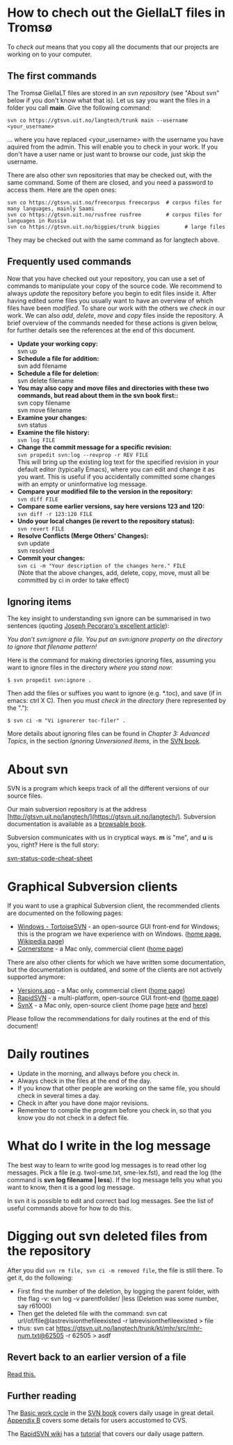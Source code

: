 # How to chech out the GiellaLT files in Tromsø


To *check out* means that you copy all the documents that our projects
are working on to your computer.

The first commands
------------------

The Tromsø GiellaLT files are stored in an *svn repository* (see "About svn" below if you don't know what that is).  Let us say you want the files in a folder you call **main**. Give the following command:

    svn co https://gtsvn.uit.no/langtech/trunk main --username <your_username>

... where you have replaced &lt;your\_username&gt; with the username you
have aquired from the admin. This will enable you to check in your work.
If you don't have a user name or just want to browse our code, just skip
the username.

There are also other svn repositories that may be checked out, with the
same command. Some of them are closed, and you need a password to access
them. Here are the open ones:

    svn co https://gtsvn.uit.no/freecorpus freecorpus  # corpus files for many languages, mainly Saami 
    svn co https://gtsvn.uit.no/rusfree rusfree        # corpus files for languages in Russia
    svn co https://gtsvn.uit.no/biggies/trunk biggies        # large files

They may be checked out with the same command as for langtech above.

Frequently used commands
------------------------

Now that you have checked out your repository, you can use a set of
commands to manipulate your copy of the source code. We recommend to
always *update* the repository before you begin to edit files inside it.
After having edited some files you usually want to have an overview of
which files have been *modified*. To share our work with the others we
*check in* our work. We can also *add*, *delete*, *move* and *copy*
files inside the repository. A brief overview of the commands needed for
these actions is given below, for further details see the references at
the end of this document.

-   **Update your working copy:**  
    svn up
-   **Schedule a file for addition:**  
    svn add filename
-   **Schedule a file for deletion:**  
    svn delete filename
-   **You may also copy and move files and directories with these two
    commands, but read about them in the svn book first::**  
    svn copy filename  
    svn move filename
-   **Examine your changes:**  
    svn status
-   **Examine the file history:**  
    `svn log FILE`
-   **Change the commit message for a specific revision:**  
    `svn propedit svn:log --revprop -r REV FILE`  
    This will bring up the existing log text for the specified revision
    in your default editor (typically Emacs), where you can edit and
    change it as you want. This is useful if you accidentally committed
    some changes with an empty or uninformative log message.
-   **Compare your modified file to the version in the repository:**  
    `svn diff FILE`
-   **Compare some earlier versions, say here versions 123 and 120:**  
    `svn diff -r 123:120 FILE`
-   **Undo your local changes (ie revert to the repository status):**  
    `svn revert FILE`
-   **Resolve Conflicts (Merge Others' Changes):**  
    svn update  
    svn resolved
-   **Commit your changes:**  
    `svn ci -m "Your description of the changes here." FILE`  
    (Note that the above changes, add, delete, copy, move, must all be
    committed by ci in order to take effect)

Ignoring items
--------------

The key insight to understanding svn ignore can be summarised in two
sentences (quoting [Joseph Pecoraro's excellent
article](http://blog.bogojoker.com/2008/07/command-line-svnignore-a-file/)):

*You don’t svn:ignore a file. You put an svn:ignore property on the
directory to ignore that filename pattern!*

Here is the command for making directories ignoring files, assuming you
want to ignore files in the directory *where you stand now*:

    $ svn propedit svn:ignore .

Then add the files or suffixes you want to ignore (e.g. \*.toc), and
save (if in emacs: ctrl X C). Then you must *check in* the *directory*
(here represented by the "."):

    $ svn ci -m "Vi ignorerer toc-filer" .

More details about ignoring files can be found in *Chapter 3: Advanced
Topics*, in the section *Ignoring Unversioned Items*, in the [SVN
book](http://svnbook.red-bean.com/).



# About svn
SVN is a program which keeps track of all the different versions of our
source files. 

Our main subversion repository is at the address
[http://gtsvn.uit.no/langtech/](https://gtsvn.uit.no/langtech/).
Subversion documentation is available as a [browsable
book](http://svnbook.red-bean.com/index.html).

Subversion communicates with us in cryptical ways. **m** is "me", and
**u** is you, right? Here is the full story:

[svn-status-code-cheat-sheet](http://www.knaddison.com/technology/svn-status-code-cheat-sheet)

# Graphical Subversion clients


If you want to use a graphical Subversion client, the recommended
clients are documented on the following pages:

-   [Windows - TortoiseSVN](docu-svn-user-tortoisesvn.html) - an
    open-source GUI front-end for Windows; this is the program we have
    experience with on Windows. ([home page](http://tortoisesvn.net/),
    [Wikipedia page](http://en.wikipedia.org/wiki/TortoiseSVN))
-   [Cornerstone](UsingCornerstone.html) - a Mac only, commercial client
    ([home page](https://www.zennaware.com/cornerstone/index.php))

There are also other clients for which we have written some
documentation, but the documentation is outdated, and some of the
clients are not actively supported anymore:

-   [Versions.app](docu-svn-user-versionsapp.html) - a Mac only,
    commercial client ([home page](http://www.versionsapp.com/))
-   [RapidSVN](docu-svn-user-rapidsvn.html) - a multi-platform,
    open-source GUI front-end ([home page](http://rapidsvn.tigris.org/))
-   [SvnX](docu-svn-user-svnx.html) - a Mac only, open-source client
    (home page [here](http://code.google.com/p/svnx/) and
    [here](http://www.lachoseinteractive.net/en/community/subversion/svnx/features/))

Please follow the recommendations for daily routines at the end of this
document!

Daily routines
==============

-   Update in the morning, and allways before you check in.
-   Always check in the files at the end of the day.
-   If you know that other people are working on the same file, you
    should check in several times a day.
-   Check in after you have done major revisions.
-   Remember to compile the program before you check in, so that you
    know you do not check in a defect file.

What do I write in the log message
==================================

The best way to learn to write good log messages is to read other log
messages. Pick a file (e.g. twol-sme.txt, sme-lex.fst), and read the log
(the command is **svn log filename \| less**). If the log message tells
you what you want to know, then it is a good log message.

In svn it is possible to edit and correct bad log messages. See the list
of useful commands above for how to do this.

Digging out svn deleted files from the repository
=================================================

After you did `svn rm file, svn ci -m removed file`, the file is still
there. To get it, do the following:

-   First find the number of the deletion, by logging the parent folder,
    with the flag -v: svn log -v parentfollder/ \|less (Deletion was
    some number, say r61000)
-   Then get the deleted file with the command: svn cat
    url/of/file@lastrevisionthefileexisted -r
    latrevisionthefileexisted &gt; file
-   thus: svn cat
    https://gtsvn.uit.no/langtech/trunk/kt/mhr/src/mhr-num.txt@62505 -r
    62505 &gt; asdf

Revert back to an earlier version of a file
-------------------------------------------

[Read
this.](http://svnbook.red-bean.com/en/1.5/svn.branchmerge.basicmerging.html#svn.branchmerge.basicmerging.undo)

Further reading
---------------

The [Basic work
cycle](http://svnbook.red-bean.com/en/1.4/svn.tour.cycle.html) in the
[SVN book](http://svnbook.red-bean.com) covers daily usage in great
detail. [Appendix B](http://svnbook.red-bean.com/en/1.4/svn.forcvs.html)
covers some details for users accustomed to CVS.

The [RapidSVN wiki](http://www.rapidsvn.org/index.php/Main_Page) has a
[tutorial](http://www.rapidsvn.org/index.php/Documentation#Tutorial.2C_Part_1)
that covers our daily usage pattern.

